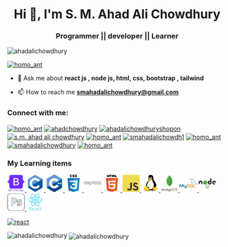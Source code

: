 

<h1 align="center">Hi 👋, I'm S. M. Ahad Ali Chowdhury</h1>



<h3 align="center">Programmer || developer || Learner</h3>

<p align="left"> <img src="https://komarev.com/ghpvc/?username=ahadalichowdhury&label=Profile%20views&color=0e75b6&style=flat" alt="ahadalichowdhury" /> </p>

<p align="left"> <a href="https://twitter.com/homo_ant" target="blank"><img src="https://img.shields.io/twitter/follow/homo_ant?logo=twitter&style=for-the-badge" alt="homo_ant" /></a> </p>

- 💬 Ask me about **react js , node js, html, css, bootstrap , tailwind**

- 📫 How to reach me **smahadalichowdhury@gmail.com**

<h3 align="left">Connect with me:</h3>
<p align="left">
<a href="https://twitter.com/homo_ant" target="blank"><img align="center" src="https://raw.githubusercontent.com/rahuldkjain/github-profile-readme-generator/master/src/images/icons/Social/twitter.svg" alt="homo_ant" height="30" width="40" /></a>
<a href="https://linkedin.com/in/ahadchowdhury" target="blank"><img align="center" src="https://raw.githubusercontent.com/rahuldkjain/github-profile-readme-generator/master/src/images/icons/Social/linked-in-alt.svg" alt="ahadchowdhury" height="30" width="40" /></a>
<a href="https://fb.com/ahadalichowdhuryshopon" target="blank"><img align="center" src="https://raw.githubusercontent.com/rahuldkjain/github-profile-readme-generator/master/src/images/icons/Social/facebook.svg" alt="ahadalichowdhuryshopon" height="30" width="40" /></a>
<a href="https://www.youtube.com/c/s.m. ahad ali chowdhury" target="blank"><img align="center" src="https://raw.githubusercontent.com/rahuldkjain/github-profile-readme-generator/master/src/images/icons/Social/youtube.svg" alt="s.m. ahad ali chowdhury" height="30" width="40" /></a>
<a href="https://www.codechef.com/users/homo_ant" target="blank"><img align="center" src="https://cdn.jsdelivr.net/npm/simple-icons@3.1.0/icons/codechef.svg" alt="homo_ant" height="30" width="40" /></a>
<a href="https://www.hackerrank.com/smahadalichowdh1" target="blank"><img align="center" src="https://raw.githubusercontent.com/rahuldkjain/github-profile-readme-generator/master/src/images/icons/Social/hackerrank.svg" alt="smahadalichowdh1" height="30" width="40" /></a>
<a href="https://codeforces.com/profile/homo_ant" target="blank"><img align="center" src="https://cdn.jsdelivr.net/npm/simple-icons@3.0.1/icons/codeforces.svg" alt="homo_ant" height="30" width="40" /></a>
<a href="https://www.leetcode.com/smahadalichowdhury" target="blank"><img align="center" src="https://raw.githubusercontent.com/rahuldkjain/github-profile-readme-generator/master/src/images/icons/Social/leet-code.svg" alt="smahadalichowdhury" height="30" width="40" /></a>
<a href="https://www.hackerearth.com/homo_ant" target="blank"><img align="center" src="https://raw.githubusercontent.com/rahuldkjain/github-profile-readme-generator/master/src/images/icons/Social/hackerearth.svg" alt="homo_ant" height="30" width="40" /></a>
</p>
<h3> My Learning items </h3>
<p align="left"> <a href="https://getbootstrap.com" target="_blank"> <img src="https://raw.githubusercontent.com/devicons/devicon/master/icons/bootstrap/bootstrap-plain-wordmark.svg" alt="bootstrap" width="40" height="40"/> </a> <a href="https://www.cprogramming.com/" target="_blank"> <img src="https://raw.githubusercontent.com/devicons/devicon/master/icons/c/c-original.svg" alt="c" width="40" height="40"/> </a> <a href="https://www.w3schools.com/cpp/" target="_blank"> <img src="https://raw.githubusercontent.com/devicons/devicon/master/icons/cplusplus/cplusplus-original.svg" alt="cplusplus" width="40" height="40"/> </a> <a href="https://www.w3schools.com/css/" target="_blank"> <img src="https://raw.githubusercontent.com/devicons/devicon/master/icons/css3/css3-original-wordmark.svg" alt="css3" width="40" height="40"/> </a> <a href="https://expressjs.com" target="_blank"> <img src="https://raw.githubusercontent.com/devicons/devicon/master/icons/express/express-original-wordmark.svg" alt="express" width="40" height="40"/> </a> <a href="https://www.w3.org/html/" target="_blank"> <img src="https://raw.githubusercontent.com/devicons/devicon/master/icons/html5/html5-original-wordmark.svg" alt="html5" width="40" height="40"/> </a> <a href="https://developer.mozilla.org/en-US/docs/Web/JavaScript" target="_blank"> <img src="https://raw.githubusercontent.com/devicons/devicon/master/icons/javascript/javascript-original.svg" alt="javascript" width="40" height="40"/> </a> <a href="https://www.linux.org/" target="_blank"> <img src="https://raw.githubusercontent.com/devicons/devicon/master/icons/linux/linux-original.svg" alt="linux" width="40" height="40"/> </a> <a href="https://www.mongodb.com/" target="_blank"> <img src="https://raw.githubusercontent.com/devicons/devicon/master/icons/mongodb/mongodb-original-wordmark.svg" alt="mongodb" width="40" height="40"/> </a> <a href="https://www.mysql.com/" target="_blank"> <img src="https://raw.githubusercontent.com/devicons/devicon/master/icons/mysql/mysql-original-wordmark.svg" alt="mysql" width="40" height="40"/> </a> <a href="https://nodejs.org" target="_blank"> <img src="https://raw.githubusercontent.com/devicons/devicon/master/icons/nodejs/nodejs-original-wordmark.svg" alt="nodejs" width="40" height="40"/> </a> <a href="https://www.photoshop.com/en" target="_blank"> <img src="https://raw.githubusercontent.com/devicons/devicon/master/icons/photoshop/photoshop-line.svg" alt="photoshop" width="40" height="40"/> </a> <a href="https://reactjs.org/" target="_blank"> <img src="https://raw.githubusercontent.com/devicons/devicon/master/icons/react/react-original-wordmark.svg" alt="react" width="40" height="40"/> </a> </p>
<a href="https://reactjs.org/" target="_blank"> <img src="https://encrypted-tbn0.gstatic.com/images?q=tbn:ANd9GcRgPfxHpyMJF2B6lWSnHqYk5hf9ViRcitHwr0Q7Vhn36caug1xxqK9lcpAAxh-MgMFl4b8&usqp=CAU" alt="react" width="40" height="40"/> </a> </p>
<!-- <a href="https://reactjs.org/" target="_blank"> <img src="https://nystudio107-ems2qegf7x6qiqq.netdna-ssl.com/img/blog/_1200x630_crop_center-center_82_none/speeding-up-tailwind-css-builds2.png?mtime=1602603359" alt="tailwind" width="40" height="40"/> </a> </p> -->

<p><img align="left" src="https://github-readme-stats.vercel.app/api/top-langs?username=ahadalichowdhury&show_icons=true&locale=en&layout=compact" alt="ahadalichowdhury" /></p>

<p>&nbsp;<img align="center" src="https://github-readme-stats.vercel.app/api?username=ahadalichowdhury&show_icons=true&locale=en" alt="ahadalichowdhury" /></p>


